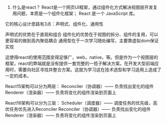 1. 什么是react？
React是一个网页UI框架，通过组件化方式解决视图层开发复用问题，本质是一个组件化框架；
React 是一个 JavaScript 库。

它的核心设计思路有3点：声明式、组件化、通用性

声明式的优势在于直观和组合
组件化的优势在于视图的拆分、组件的复用，可以更容易的做到高内聚低耦合
通用型在于一次学习随处编写，主要靠虚拟dom保证实现

这使得react的使用范围变得足够广，web，native，等。但是作为一个视图层的框架，react的弊端就是没有提供一套完整的一揽子解决方案。在开发大型前端应用时，需要向社区寻找并整合方案。这就为学习这在技术选型和学习适用上造成了一定的成本。


React15架构可以分为两层：
Reconciler（协调器）—— 负责找出变化的组件
Renderer（渲染器）—— 负责将变化的组件渲染到页面上


React16架构可以分为三层：
Scheduler（调度器）—— 调度任务的优先级，高优任务优先进入Reconciler
Reconciler（协调器）—— 负责找出变化的组件
Renderer（渲染器）—— 负责将变化的组件渲染到页面上